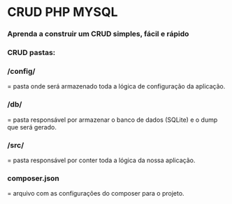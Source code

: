 
# CRUD PHP MYSQL

### Aprenda a construir um CRUD simples, fácil e rápido

### CRUD pastas:

### /config/
= pasta onde será armazenado toda a lógica de configuração da aplicação.

### /db/
= pasta responsável por armazenar o banco de dados (SQLite) e o dump que será gerado.

### /src/
= pasta responsável por conter toda a lógica da nossa aplicação.

### composer.json
= arquivo com as configurações do composer para o projeto.
